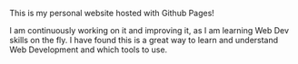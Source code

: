 This is my personal website hosted with Github Pages! 

I am continuously working on it and improving it, as I am learning Web Dev skills on the fly. I have found this is a great way to learn and understand Web Development and which tools to use.
